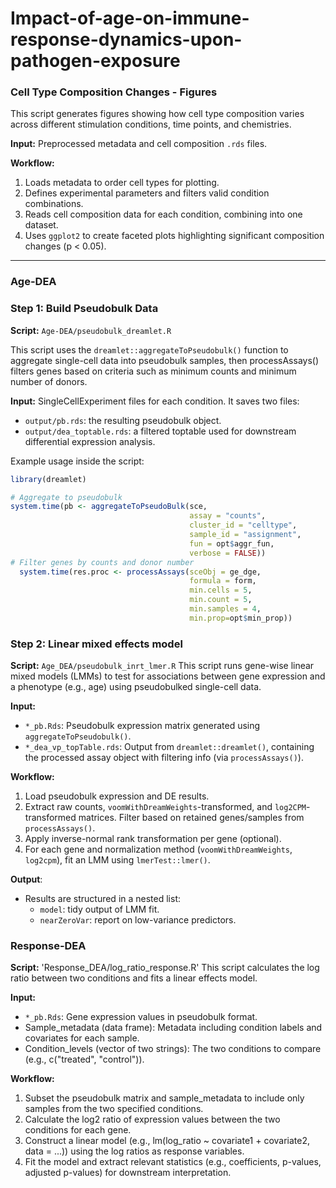 # Impact-of-age-on-immune-response-dynamics-upon-pathogen-exposure

### Cell Type Composition Changes - Figures

This script generates figures showing how cell type composition varies across different stimulation conditions, time points, and chemistries.

**Input:** Preprocessed metadata and cell composition `.rds` files.

**Workflow:**  
  1. Loads metadata to order cell types for plotting.  
  2. Defines experimental parameters and filters valid condition combinations.  
  3. Reads cell composition data for each condition, combining into one dataset.  
  4. Uses `ggplot2` to create faceted plots highlighting significant composition changes (p < 0.05).  

---
### Age-DEA
### Step 1: Build Pseudobulk Data
**Script:** `Age-DEA/pseudobulk_dreamlet.R`

This script uses the `dreamlet::aggregateToPseudobulk()` function to aggregate single-cell data into pseudobulk samples, then processAssays() filters genes based on criteria such as minimum counts and minimum number of donors.

**Input:** SingleCellExperiment files for each condition. 
It saves two files:
- `output/pb.rds`: the resulting pseudobulk object.
- `output/dea_toptable.rds`: a filtered toptable used for downstream differential expression analysis.

Example usage inside the script:
```r
library(dreamlet)

# Aggregate to pseudobulk
system.time(pb <- aggregateToPseudoBulk(sce,
                                        assay = "counts",     
                                        cluster_id = "celltype", 
                                        sample_id = "assignment",
                                        fun = opt$aggr_fun,
                                        verbose = FALSE))
# Filter genes by counts and donor number
  system.time(res.proc <- processAssays(sceObj = ge_dge, 
                                        formula = form,
                                        min.cells = 5,
                                        min.count = 5,
                                        min.samples = 4,
                                        min.prop=opt$min_prop))
```
### Step 2: Linear mixed effects model
**Script:** `Age_DEA/pseudobulk_inrt_lmer.R`
This script runs gene-wise linear mixed models (LMMs) to test for associations between gene expression and a phenotype (e.g., age) using pseudobulked single-cell data.

**Input:**
- `*_pb.Rds`: Pseudobulk expression matrix generated using `aggregateToPseudobulk()`.
- `*_dea_vp_topTable.rds`: Output from `dreamlet::dreamlet()`, containing the processed assay object with filtering info (via `processAssays()`).

**Workflow:**  
  1. Load pseudobulk expression and DE results.
  2. Extract raw counts, `voomWithDreamWeights`-transformed, and `log2CPM`-transformed matrices. Filter based on retained genes/samples from `processAssays()`. 
  3. Apply inverse-normal rank transformation per gene (optional).
  4. For each gene and normalization method (`voomWithDreamWeights`, `log2cpm`), fit an LMM using `lmerTest::lmer()`.

**Output**:
   - Results are structured in a nested list:  
     - `model`: tidy output of LMM fit.  
     - `nearZeroVar`: report on low-variance predictors.

### Response-DEA
**Script:** 'Response_DEA/log_ratio_response.R'
This script calculates the log ratio between two conditions and fits a linear effects model. 

**Input:** 
- `*_pb.Rds`: Gene expression values in pseudobulk format. 
- Sample_metadata (data frame): Metadata including condition labels and covariates for each sample.
- Condition_levels (vector of two strings): The two conditions to compare (e.g., c("treated", "control")).

**Workflow:**  
1. Subset the pseudobulk matrix and sample_metadata to include only samples from the two specified conditions.
2. Calculate the log2 ratio of expression values between the two conditions for each gene.
3. Construct a linear model (e.g., lm(log_ratio ~ covariate1 + covariate2, data = ...)) using the log ratios as response variables.
4. Fit the model and extract relevant statistics (e.g., coefficients, p-values, adjusted p-values) for downstream interpretation.

